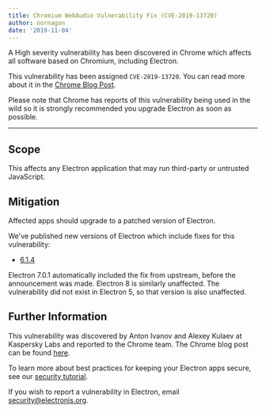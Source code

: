 ```yaml
---
title: Chromium WebAudio Vulnerability Fix (CVE-2019-13720)
author: nornagon
date: '2019-11-04'
---
```


A High severity vulnerability has been discovered in Chrome which affects all software based on Chromium, including Electron.

This vulnerability has been assigned `CVE-2019-13720`.  You can read more about it in the [Chrome Blog Post][announcement].

Please note that Chrome has reports of this vulnerability being used in the wild so it is strongly recommended you upgrade Electron as soon as possible.

---

## Scope

This affects any Electron application that may run third-party or untrusted JavaScript.

## Mitigation

Affected apps should upgrade to a patched version of Electron.

We've published new versions of Electron which include fixes for this vulnerability:
  * [6.1.4](https://github.com/electron/electron/releases/tag/v6.1.4)

Electron 7.0.1 automatically included the fix from upstream, before the announcement was made. Electron 8 is similarly unaffected. The vulnerability did not exist in Electron 5, so that version is also unaffected.

## Further Information

This vulnerability was discovered by Anton Ivanov and Alexey Kulaev at Kaspersky Labs and reported to the Chrome team. The Chrome blog post can be found [here][announcement].

To learn more about best practices for keeping your Electron apps secure, see our [security tutorial][].

If you wish to report a vulnerability in Electron, email security@electronjs.org.

[security tutorial]: https://electronjs.org/docs/tutorial/security
[announcement]: https://chromereleases.googleblog.com/2019/10/stable-channel-update-for-desktop_31.html
[announcement]: https://chromereleases.googleblog.com/2019/10/stable-channel-update-for-desktop_31.html
